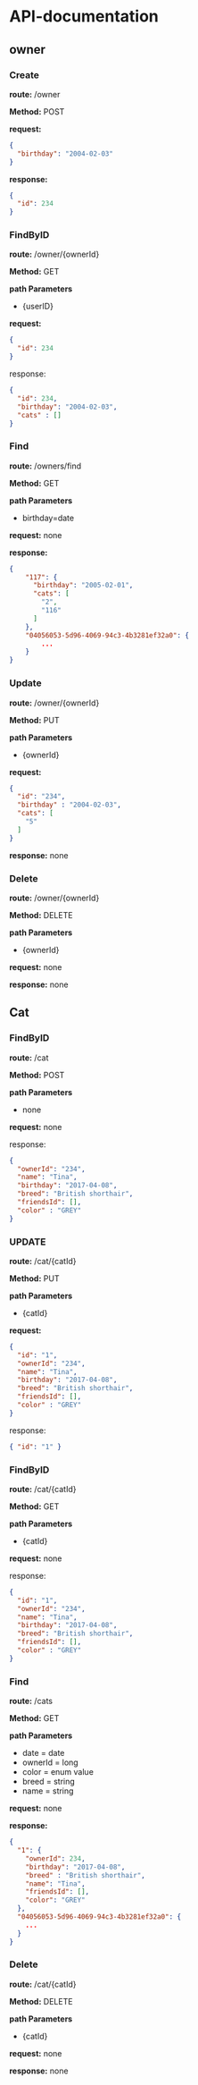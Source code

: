# API-documentation

## owner

### Create

**route:** /owner

**Method:** POST

**request:**

```json
{
  "birthday": "2004-02-03"
}
```

**response:**

```json
{
  "id": 234
}
```



### FindByID

**route:** /owner/{ownerId}

**Method:** GET

**path Parameters**

* {userID}

**request:**
```json
{
  "id": 234
}
```

response:

```json
{
  "id": 234,
  "birthday": "2004-02-03",
  "cats" : []
}
```

### Find

**route:** /owners/find

**Method:** GET

**path Parameters**

* birthday=date

**request:** none

**response:**

```json
{
    "117": {
      "birthday": "2005-02-01",
      "cats": [
        "2",
        "116"
      ]
    },
    "04056053-5d96-4069-94c3-4b3281ef32a0": {
        ...
    }
}
```

### Update

**route:** /owner/{ownerId}

**Method:** PUT

**path Parameters**

* {ownerId}

**request:**

```json
{
  "id": "234",
  "birthday" : "2004-02-03",
  "cats": [
    "5"
  ]
}
```

**response:** none

### Delete

**route:** /owner/{ownerId}

**Method:** DELETE

**path Parameters**

* {ownerId}

**request:** none

**response:** none

## Cat
### FindByID

**route:** /cat

**Method:** POST

**path Parameters**

* none

**request:** none

response:

```json
{
  "ownerId": "234",
  "name": "Tina",
  "birthday": "2017-04-08",
  "breed": "British shorthair",
  "friendsId": [],
  "color" : "GREY"
}
```

### UPDATE

**route:** /cat/{catId}

**Method:** PUT

**path Parameters**

* {catId}

**request:** 
```json
{
  "id": "1",
  "ownerId": "234",
  "name": "Tina",
  "birthday": "2017-04-08",
  "breed": "British shorthair",
  "friendsId": [],
  "color" : "GREY"
}
```

response:
```json
{ "id": "1" }
```

### FindByID

**route:** /cat/{catId}

**Method:** GET

**path Parameters**

* {catId}

**request:** none

response:

```json
{
  "id": "1",
  "ownerId": "234",
  "name": "Tina",
  "birthday": "2017-04-08",
  "breed": "British shorthair",
  "friendsId": [],
  "color" : "GREY"
}
```

### Find

**route:** /cats

**Method:** GET

**path Parameters**

* date = date
* ownerId = long
* color = enum value
* breed = string
* name = string

**request:** none

**response:**

```json
{
  "1": {
    "ownerId": 234,
    "birthday": "2017-04-08",
    "breed" : "British shorthair",
    "name": "Tina",
    "friendsId": [],
    "color": "GREY"
  },
  "04056053-5d96-4069-94c3-4b3281ef32a0": {
    ...
  }
}
```

### Delete

**route:** /cat/{catId}

**Method:** DELETE

**path Parameters**

* {catId}

**request:** none

**response:** none